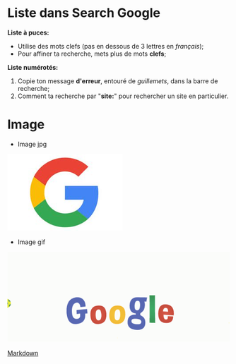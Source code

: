 # __Liste dans Search Google__

__Liste à puces:__

* Utilise des mots clefs (pas en dessous de 3 lettres en _français_);
* Pour affiner ta recherche, mets plus de mots __clefs__;

__Liste numérotés:__

1. Copie ton message __d'erreur__, entouré de _guillemets_, dans la barre de recherche;
2. Comment ta recherche par "__site:__" pour rechercher un site en particulier.


# __Image__

* Image jpg

![googleImg](google.jpg)

* Image gif

![googleGif](google.gif)

[Markdown](https://github.com/memo097/exercice-markdown/blob/master/README.md)